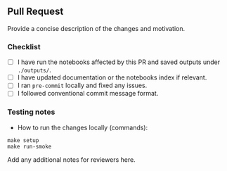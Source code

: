 ## Pull Request

Provide a concise description of the changes and motivation.

### Checklist
- [ ] I have run the notebooks affected by this PR and saved outputs under `./outputs/`.
- [ ] I have updated documentation or the notebooks index if relevant.
- [ ] I ran `pre-commit` locally and fixed any issues.
- [ ] I followed conventional commit message format.

### Testing notes
- How to run the changes locally (commands):

```
make setup
make run-smoke
```

Add any additional notes for reviewers here.
